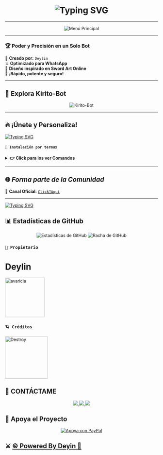 <h1 align="center">
  <img src="https://readme-typing-svg.herokuapp.com?font=Fira+Code&size=40&pause=500&color=00F7FF&center=true&vCenter=true&width=500&lines=👑+¡HOLA,+SOY+KIRITO-BOT!+🔥" alt="Typing SVG">
</h1>

---
<p align="center">
  <img src="https://files.catbox.moe/i9m71s.jpg" alt="Menú Principal">
</p>  

---

### 🏆 **Poder y Precisión en un Solo Bot**  
📌 **Creado por:** `Deylin`  
⚔ **Optimizado para WhatsApp**  
🔮 **Diseño inspirado en Sword Art Online**  
🚀 **¡Rápido, potente y seguro!**  

---
## 🚀 **Explora Kirito-Bot**  
<p align="center">
  <img src="https://files.catbox.moe/91wohc.jpg" alt="Kirito-Bot">
</p>  

---
## 🔥 **¡Únete y Personaliza!**  
<a href="https://github.com/deylinqff">
  <img src="https://readme-typing-svg.herokuapp.com?font=Fira+Code&duration=4000&pause=1000&color=0099FF&width=435&lines=⚔️+CLONA+EL+REPOSITORIO+⚔️" alt="Typing SVG">
</a> 



#### **`👑 Instalación por termux`**

<details>
 <summary><b> 👉 Click para los ver Comandos</b></summary>

#### **🪄 Instalación manual por termux**
> copie y peguen en termux uno por uno 
```bash
termux-setup-storage
```

```bash
apt update && apt upgrade && pkg install -y git nodejs ffmpeg imagemagick yarn
```

```bash
git clone https://github.com/deylinqff/Kirito-Bot-MD && cd Kirito-Bot-MD
```

```bash
yarn install && npm install
```

```bash
npm start
```
> si despues de poner el numero de WhatsApp, y sale letras en roja no se preocupe es normal 
---

#### **🟢 Activar en caso de detenerse en termux**

Si después de instalar el bot en Termux se detiene (pantalla en blanco, pérdida de conexión a Internet, reinicio del dispositivo), sigue estos pasos:

1. Abre Termux y navega al directorio del bot:
    ```bash
    cd Kirito-Bot-MD
    ```

2. Inicia el bot nuevamente:
    ```bash
    npm start
    ```

---

#### **🔥 Obtener otro codigo qr en termux**

Si después de instalar el bot en Termux y iniciar la session del bot (el numero se va a soporte, se cierra la conexión o demorastes al conectar), sigue estos pasos:

1. Abre Termux y navega al directorio del bot:
    ```bash
    cd Kirito-Bot-MD
    ```

2. Elimina la carpeta MiniSession:
    ```bash
    rm -rf kiritoSession
    ```

3. Inicia el bot nuevamente:
    ```bash
    npm start
    ```

---

### **😼 Para activar 24/7 (termux)**

> comando para obtener la bot 24/7 en termux

```bash
npm i -g pm2 && pm2 start index.js && pm2 save && pm2 logs
```

---

</details>

---


## 🌐 ***Forma parte de la Comunidad*** 

💬 **Canal Oficial:** [`Click👑Aquí`](https://whatsapp.com/channel/0029VawF8fBBvvsktcInIz3m)  

---

[![Typing SVG](https://readme-typing-svg.demolab.com?font=Fira+Code&pause=400&color=00CCFF&lines=✨+Espero+que+disfrutes+este+repositorio;💙+Creado+con+dedicación;⚔️+By+Mr.|Deyin+🌠🚀)](https://git.io/typing-svg)  

## 📊 **Estadísticas de GitHub**

<p align="center">
  <img src="https://github-readme-stats.vercel.app/api?username=deylinqff&repo=Kirito-Bot-MD&show_icons=true&theme=radical&hide_border=true" alt="Estadísticas de GitHub">
  <img src="https://github-readme-streak-stats.herokuapp.com/?user=deylinqff&repo=Kirito-Bot-MD&theme=radical&hide_border=true" alt="Racha de GitHub">
</p>

### **`👑 Propietario`**

<h1>Deylin</h1>
<a href="https://github.com/deylinqff"><img src="https://github.com/deylinqff.png" width="130" height="130" alt="
avaricia"/></a>


### **`🪐 Créditos`**
<a
href="https://github.com/The-King-Destroy"><img src="https://github.com/The-King-Destroy.png" width="140" height="140" alt="Destroy"/></a>


## 👑 **CONTÁCTAME**

<p align="center">
  <a href="https://github.com/deylinqff">
    <img src="https://img.shields.io/badge/GitHub-Deylinqff-181717?style=for-the-badge&logo=github">
  </a>
  <a href="https://wa.me/50488198573">
    <img src="https://img.shields.io/badge/WhatsApp-Contactar-25D366?style=for-the-badge&logo=whatsapp">
  </a>
  <a href="mailto:deylibaquedano801@gmail.com">
    <img src="https://img.shields.io/badge/Email-Enviame%20un%20un%20correo-EA4335?style=for-the-badge&logo=gmail">
  </a>
</p>

## 🎯 **Apoya el Proyecto**

<p align="center">
  <a href="https://www.paypal.me/kirito98Dey">
    <img src="https://img.shields.io/badge/Apoya a kirito en PayPal-000000?style=for-the-badge&logo=paypal&logoColor=white" alt="Apoya con PayPal" />
  </a>
</p>

## ⚔️ [© Powered By Deyin 👑](https://Wa.me/50488198573)
